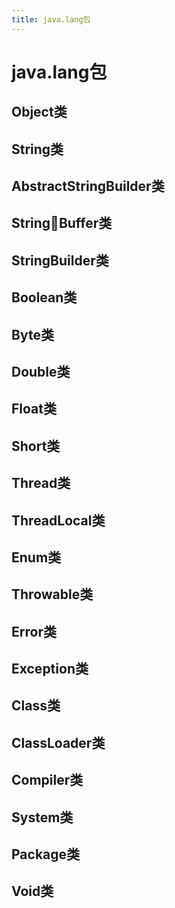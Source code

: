 ```yaml
---
title: java.lang包
---
```


# java.lang包

## Object类

## String类

## AbstractStringBuilder类

## StringBuffer类

## StringBuilder类

## Boolean类

## Byte类

## Double类

## Float类

## Short类

## Thread类

## ThreadLocal类

## Enum类

## Throwable类

## Error类

## Exception类

## Class类

## ClassLoader类

## Compiler类

## System类

## Package类

## Void类